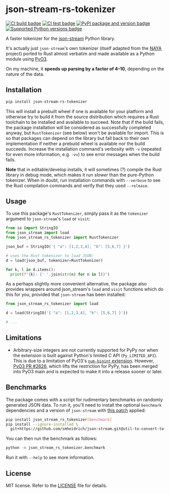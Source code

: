 # json-stream-rs-tokenizer

[![CI build badge](https://github.com/smheidrich/py-json-stream-rs-tokenizer/actions/workflows/build.yml/badge.svg)](https://github.com/smheidrich/py-json-stream-rs-tokenizer/actions/workflows/build.yml)
[![CI test badge](https://github.com/smheidrich/py-json-stream-rs-tokenizer/actions/workflows/test.yml/badge.svg)](https://github.com/smheidrich/py-json-stream-rs-tokenizer/actions/workflows/test.yml)
[![PyPI package and version badge](https://img.shields.io/pypi/v/json-stream-rs-tokenizer)](https://pypi.org/project/json-stream-rs-tokenizer/)
[![Supported Python versions badge](https://img.shields.io/pypi/pyversions/json-stream-rs-tokenizer)](https://pypi.org/project/json-stream-rs-tokenizer/)

A faster tokenizer for the [json-stream](https://github.com/daggaz/json-stream)
Python library.

It's actually just `json-stream`'s own tokenizer (itself adapted from the
[NAYA](https://github.com/danielyule/naya) project) ported to Rust almost
verbatim and made available as a Python module using
[PyO3](https://github.com/PyO3/pyo3).

On my machine, it **speeds up parsing by a factor of 4–10**, depending on the
nature of the data.

## Installation

```bash
pip install json-stream-rs-tokenizer
```

This will install a prebuilt wheel if one is available for your platform and
otherwise try to build it from the source distribution which requires a Rust
toolchain to be installed and available to succeed. Note that if the build
fails, the package installation will be considered as successfully completed
anyway, but `RustTokenizer` (see below) won't be available for import. This is
so that packages can depend on the library but fall back to their own
implementation if neither a prebuild wheel is available nor the build succeeds.
Increase the installation command's verbosity with `-v` (repeated for even more
information, e.g. `-vv`) to see error messages when the build fails.

**Note** that in editable/develop installs, it will sometimes (?) compile the
Rust library in debug mode, which makes it run *slower* than the pure-Python
tokenizer. When in doubt, run installation commands with `--verbose` to see the
Rust compilation commands and verify that they used `--release`.

## Usage

To use this package's `RustTokenizer`, simply pass it as the `tokenizer`
argument to `json-stream`'s `load` or `visit`:

```python
from io import StringIO
from json_stream import load
from json_stream_rs_tokenizer import RustTokenizer

json_buf = StringIO('{ "a": [1,2,3,4], "b": [5,6,7] }')

# uses the Rust tokenizer to load JSON:
d = load(json_buf, tokenizer=RustTokenizer)

for k, l in d.items():
  print(f"{k}: {' '.join(str(n) for n in l)}")
```

As a perhaps slightly more convenient alternative, the package also provides
wrappers around json_stream's `load` and `visit` functions which do this for
you, provided that `json-stream` has been installed:

```python
from json_stream_rs_tokenizer import load

d = load(StringIO('{ "a": [1,2,3,4], "b": [5,6,7] }'))

# ...
```

## Limitations

- Arbitrary-size integers are not currently supported for PyPy nor when the
  extension is built against Python's limited C API (`Py_LIMITED_API`). This is
  due to a limitation of PyO3's
  [`num-bigint` extension](https://pyo3.rs/main/doc/pyo3/num_bigint/).
  However, [PyO3 PR #2626](https://github.com/PyO3/pyo3/pull/2626), which lifts
  the restriction for PyPy, has been merged into PyO3 main and is expected to
  make it into a release sooner or later.

## Benchmarks

The package comes with a script for rudimentary benchmarks on randomly
generated JSON data. To run it, you'll need to install the optional `benchmark`
dependencies and a version of `json-stream` with
[this patch](https://github.com/daggaz/json-stream/pull/17) applied:

```bash
pip install json_stream_rs_tokenizer[benchmark]
pip install --ignore-installed \
  git+https://github.com/smheidrich/json-stream.git@util-to-convert-to-py-std-types
```

You can then run the benchmark as follows:

```bash
python -m json_stream_rs_tokenizer.benchmark
```

Run it with `--help` to see more information.

## License

MIT license. Refer to the
[LICENSE](https://github.com/smheidrich/py-json-stream-rs-tokenizer/blob/main/LICENSE)
file for details.
